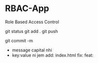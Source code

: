 # RBAC-App
Role Based Access Control

git status
git add .
git push

git commit -m
- message capital nhi
- key:value ni jem
add: index.html 
fix: 
feat: 